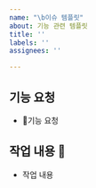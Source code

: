 ```yaml
---
name: "\b이슈 템플릿"
about: 기능 관련 템플릿
title: ''
labels: ''
assignees: ''

---
```


## 기능 요청

- 기능 요청

## 작업 내용 🙏

- 작업 내용
